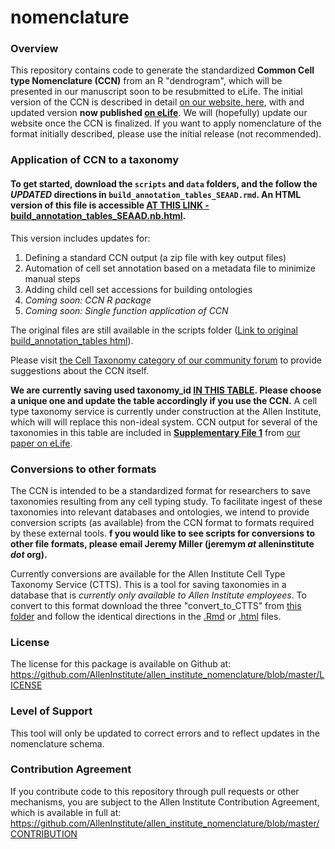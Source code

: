 # nomenclature

### Overview

This repository contains code to generate the standardized **Common Cell type Nomenclature (CCN)** from an R "dendrogram", which will be presented in our manuscript soon to be resubmitted to eLife.  The initial version of the CCN is described in detail [on our website, here](https://portal.brain-map.org/explore/classes/nomenclature), with and updated version **now published [on eLife](https://elifesciences.org/articles/59928)**.  We will (hopefully) update our website once the CCN is finalized.  If you want to apply nomenclature of the format initially described, please use the initial release (not recommended).

### Application of CCN to a taxonomy

#### To get started, download the `scripts` and `data` folders, and the follow the *UPDATED* directions in `build_annotation_tables_SEAAD.rmd`.  An HTML version of this file is accessible **[AT THIS LINK - build_annotation_tables_SEAAD.nb.html](http://htmlpreview.github.io/?https://github.com/AllenInstitute/nomenclature/blob/master/scripts/build_annotation_tables_SEAAD.nb.html)**.  

This version includes updates for: 
1) Defining a standard CCN output (a zip file with key output files) 
2) Automation of cell set annotation based on a metadata file to minimize manual steps
3) Adding child cell set accessions for building ontologies 
4) *Coming soon: CCN R package*
5) *Coming soon: Single function application of CCN*

The original files are still available in the scripts folder ([Link to original build_annotation_tables html](http://htmlpreview.github.io/?https://github.com/AllenInstitute/nomenclature/blob/master/scripts/build_annotation_tables.nb.html)).

Please visit [the Cell Taxonomy category of our community forum](https://community.brain-map.org/c/cell-taxonomies) to provide suggestions about the CCN itself.  

**We are currently saving used taxonomy_id [IN THIS TABLE](https://docs.google.com/spreadsheets/d/10gYNyOhc0YHOYKjgsvLfumf65CqLeiVDCE3Wrxz4Txo/edit?usp=sharing).  Please choose a unique one and update the table accordingly if you use the CCN.**  A cell type taxonomy service is currently under construction at the Allen Institute, which will will replace this non-ideal system.  CCN output for several of the taxonomies in this table are included in [**Supplementary File 1**](https://github.com/AllenInstitute/nomenclature/raw/master/data/Supplementary_File_1_from_Miller_et_al_2020.zip) from [our paper on eLife](https://elifesciences.org/articles/59928).

### Conversions to other formats

The CCN is intended to be a standardized format for researchers to save taxonomies resulting from any cell typing study.  To facilitate ingest of these taxonomies into relevant databases and ontologies, we intend to provide conversion scripts (as available) from the CCN format to formats required by these external tools.  **f you would like to see scripts for conversions to other file formats, please email Jeremy Miller (jeremym _at_ alleninstitute _dot_ org).**

Currently conversions are available for the Allen Institute Cell Type Taxonomy Service (CTTS). This is a tool for saving taxonomies in a database that is *currently only available to Allen Institute employees*.  To convert to this format download the three "convert_to_CTTS" from [this folder](https://github.com/AllenInstitute/nomenclature/tree/master/scripts/conversion_scripts) and follow the identical directions in the [.Rmd](https://github.com/AllenInstitute/nomenclature/blob/master/scripts/conversion_scripts/convert_to_CTTS.rmd) or [.html](http://htmlpreview.github.io/?https://github.com/AllenInstitute/nomenclature/blob/master/scripts/conversion_scripts/convert_to_CTTS.nb.html) files.

### License

The license for this package is available on Github at: https://github.com/AllenInstitute/allen_institute_nomenclature/blob/master/LICENSE

### Level of Support

This tool will only be updated to correct errors and to reflect updates in the nomenclature schema.

### Contribution Agreement

If you contribute code to this repository through pull requests or other mechanisms, you are subject to the Allen Institute Contribution Agreement, which is available in full at: https://github.com/AllenInstitute/allen_institute_nomenclature/blob/master/CONTRIBUTION
